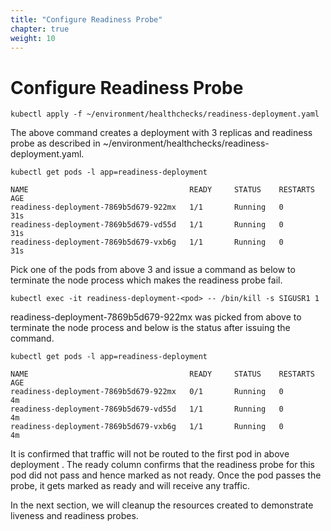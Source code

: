 ```yaml
---
title: "Configure Readiness Probe"
chapter: true
weight: 10
---
```


# Configure Readiness Probe

```
kubectl apply -f ~/environment/healthchecks/readiness-deployment.yaml
```

The above command creates a deployment with 3 replicas and readiness probe as described in ~/environment/healthchecks/readiness-deployment.yaml.


```
kubectl get pods -l app=readiness-deployment

NAME                                    READY     STATUS    RESTARTS   AGE
readiness-deployment-7869b5d679-922mx   1/1       Running   0          31s
readiness-deployment-7869b5d679-vd55d   1/1       Running   0          31s
readiness-deployment-7869b5d679-vxb6g   1/1       Running   0          31s
```

Pick one of the pods from above 3 and issue a command as below to terminate the node process which makes the readiness probe fail.

```
kubectl exec -it readiness-deployment-<pod> -- /bin/kill -s SIGUSR1 1
```

readiness-deployment-7869b5d679-922mx was picked from above to terminate the node process and below is the status after issuing the command.

```
kubectl get pods -l app=readiness-deployment

NAME                                    READY     STATUS    RESTARTS   AGE
readiness-deployment-7869b5d679-922mx   0/1       Running   0          4m
readiness-deployment-7869b5d679-vd55d   1/1       Running   0          4m
readiness-deployment-7869b5d679-vxb6g   1/1       Running   0          4m
```

It is confirmed that traffic will not be routed to the first pod in above deployment . The ready column confirms that the readiness probe for this pod did not pass and hence marked as not ready. Once the pod passes the probe, it gets marked as ready and will receive any traffic.

In the next section, we will cleanup the resources created to demonstrate liveness and readiness probes.
